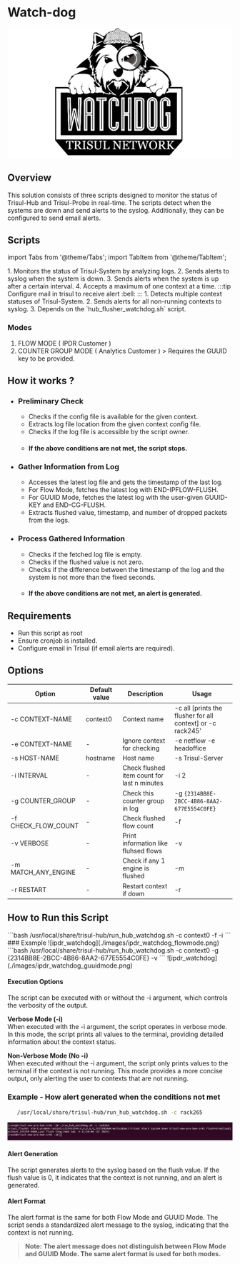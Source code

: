 # Watch-dog

![IPDR-Watchdog](./images/watch_dog.png)

## Overview  

This solution consists of three scripts designed to monitor the status of Trisul-Hub and Trisul-Probe in real-time. The scripts detect when the systems are down and send alerts to the syslog. Additionally, they can be configured to send email alerts.

## Scripts

import Tabs from '@theme/Tabs';
import TabItem from '@theme/TabItem';

<Tabs>
<TabItem value="HUB-FLUSHER-WATCHDOG" default >
   1. Monitors the status of Trisul-System by analyzing logs.
   2. Sends alerts to syslog when the system is down.
   3. Sends alerts when the system is up after a certain interval.
   4. Accepts a maximum of one context at a time.
   :::tip
   Configure mail in trisul to receive alert
   :bell:
   :::
</TabItem>
<TabItem value="RUN-HUB-FLUSHER" >
   1. Detects multiple context statuses of Trisul-System.
   2. Sends alerts for all non-running contexts to syslog.
   3. Depends on the `hub_flusher_watchdog.sh` script.
</TabItem>
</Tabs>

### Modes
   1) FLOW MODE ( IPDR Customer )
   2) COUNTER GROUP MODE ( Analytics Customer )
     > Requires the GUUID key to be provided.

## How it works ?
- ### Preliminary Check
   - Checks if the config file is available for the given context.
   - Extracts log file location from the given context config file.
   - Checks if the log file is accessible by the script owner.
   - #### If the above conditions are not met, the script stops.
- ### Gather Information from Log
  - Accesses the latest log file and gets the timestamp of the last log.
  - For Flow Mode, fetches the latest log with END-IPFLOW-FLUSH.
  - For GUUID Mode, fetches the latest log with the user-given GUUID-KEY and END-CG-FLUSH.
  - Extracts flushed value, timestamp, and number of dropped packets from the logs.
- ### Process Gathered Information
  - Checks if the fetched log file is empty.
  - Checks if the flushed value is not zero.
  - Checks if the difference between the timestamp of the log and the system is not more than the fixed seconds.
  - #### If the above conditions are not met, an alert is generated.

## Requirements
- Run this script as root
- Ensure cronjob is installed.
- Configure email in Trisul (if email alerts are required).

## Options

| Option             | Default value   | Description                           | Usage            |
| -------------------| ----------------| ------------------------------------- | -----------------|
| -c CONTEXT-NAME    | context0        | Context name                          | -c all [prints the flusher for all context]  or -c rack245' |
| -e CONTEXT-NAME    |     -           | Ignore context for checking           | -e netflow -e headoffice                                    |
| -s HOST-NAME       | hostname        | Host name                             | -s Trisul-Server                                            |
| -i INTERVAL        |     -           | Check flushed item count for last n minutes | -i 2                                                  |
| -g COUNTER_GROUP   |     -           | Check this counter group in log       | -g `{2314BB8E-2BCC-4B86-8AA2-677E5554C0FE}`                 |
| -f CHECK_FLOW_COUNT|     -           | Check flushed flow count              | -f                                                          |
| -v VERBOSE         |     -           | Print information like fluhsed flows  | -v                                                          |
| -m MATCH_ANY_ENGINE|    -           | Check if any 1 engine is flushed      | -m                                                          |
| -r RESTART         |     -           | Restart context if down               | -r                                                          |


## How to Run this Script
<Tabs>
   <TabItem value="FLOW-MODE" default >
   ```bash
   /usr/local/share/trisul-hub/run_hub_watchdog.sh -c context0 -f -i
   ```
   ### Example
   ![ipdr_watchdog](./images/ipdr_watchdog_flowmode.png)
   </TabItem>
   <TabItem value="COUNTER_GROUP-MODE">
   ```bash
   /usr/local/share/trisul-hub/run_hub_watchdog.sh -c context0 -g {2314BB8E-2BCC-4B86-8AA2-677E5554C0FE} -v
   ```
   ![ipdr_watchdog](./images/ipdr_watchdog_guuidmode.png)
   </TabItem>
</Tabs>

#### Execution Options
The script can be executed with or without the -i argument, which controls the verbosity of the output.  

**Verbose Mode (-i)**  
When executed with the -i argument, the script operates in verbose mode. In this mode, the script prints all values to the terminal, providing detailed information about the context status.  

**Non-Verbose Mode (No -i)**  
When executed without the -i argument, the script only prints values to the terminal if the context is not running. This mode provides a more concise output, only alerting the user to contexts that are not running.

### Example - How alert generated when the conditions not met
```bash
   /usr/local/share/trisul-hub/run_hub_watchdog.sh -c rack265
```
![error_log](./images/log_message.png)

#### Alert Generation
The script generates alerts to the syslog based on the flush value. If the flush value is 0, it indicates that the context is not running, and an alert is generated.
#### Alert Format
The alert format is the same for both Flow Mode and GUUID Mode. The script sends a standardized alert message to the syslog, indicating that the context is not running.
>**Note: The alert message does not distinguish between Flow Mode and GUUID Mode. The same alert format is used for both modes.**
